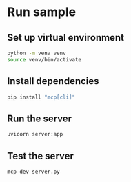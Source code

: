 # Run sample

## Set up virtual environment

```sh
python -m venv venv
source venv/bin/activate
```

## Install dependencies

```bash
pip install "mcp[cli]"
```

## Run the server

```sh
uvicorn server:app
```

## Test the server

```bash
mcp dev server.py
```

